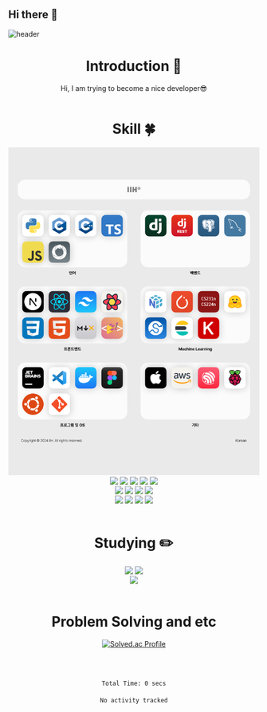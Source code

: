 ## Hi there 👋

<!--
**ds5105119/ds5105119** is a ✨ _special_ ✨ repository because its `README.md` (this file) appears on your GitHub profile.

Here are some ideas to get you started:
/
- 🔭 I’m currently working on CS
- 🌱 I’m currently learning CS/ML
- 👯 I’m looking to collaborate on Design
- 💬 Ask me about CS
- 📫 How to reach me: github, naver blog
- 😄 Pronouns: he/his
- ⚡ Fun fact: ...
-->

<!-- 헤더 -->
![header](https://capsule-render.vercel.app/api?type=rounded&height=180&color=timeGradient&text=IIH®%20Github&section=header&reversal=false&textBg=false&fontAlign=50&animation=fadeIn&fontSize=55&fontColor=FFFFFF&fontAlignY=52)

<div align=center>
<!--소개-->

# Introduction :raised_hands:
Hi, I am trying to become a nice developer😎
<br/><br/>


<!--기술스택-->
# Skill :four_leaf_clover:

<img src="https://raw.githubusercontent.com/ds5105119/ds5105119/main/assets/stack.png"/>

<!--언어-->
<img src="https://img.shields.io/badge/Python-3776AB?style=flat&logo=Python&logoColor=white"/>
<img src="https://img.shields.io/badge/cplusplus-00599C?style=flat&logo=cplusplus&logoColor=white"/>
<img src="https://img.shields.io/badge/C-A8B9CC?style=flat&logo=C&logoColor=white"/>
<img src="https://img.shields.io/badge/Ruby-CC342D?style=flat&logo=Ruby&logoColor=white"/>
<img src="https://img.shields.io/badge/javascript-ECDC5A?style=flat&logo=javascript&logoColor=white"/>
<br/>
<!--백-->
<img src="https://img.shields.io/badge/numpy-013243?style=flat&logo=numpy&logoColor=white"/>
<img src="https://img.shields.io/badge/pytorch-EE4C2C?style=flat&logo=pytorch&logoColor=white"/>
<img src="https://img.shields.io/badge/scipy-8CAAE6?style=flat&logo=scipy&logoColor=white"/>
<img src="https://img.shields.io/badge/tensorflow-FF6F00?style=flat&logo=tensorflow&logoColor=white"/>
<br/>
<!--언어 및 툴 -->
<img src="https://img.shields.io/badge/Figma-F24E1E?style=flat&logo=Figma&logoColor=white"/>
<img src="https://img.shields.io/badge/amazonwebservices-232F3E?style=flat&logo=amazonwebservices&logoColor=white"/>
<img src="https://img.shields.io/badge/espressif-E7352C?style=flat&logo=espressif&logoColor=white"/>
<img src="https://img.shields.io/badge/linux-FCC624?style=flat&logo=linux&logoColor=white"/>
<br/><br/>


# Studying :pencil2: 
<img src="https://img.shields.io/badge/TypeScript-3178C6?style=flat&logo=TypeScript&logoColor=white"/>
<img src="https://img.shields.io/badge/Next.js-000000?style=flat&logo=Next.js&logoColor=white"/>
<br/>
<img src="https://img.shields.io/badge/django-092E20?style=flat&logo=django&logoColor=white"/>
<br/><br/>

 
# Problem Solving and etc
</a>

[![Solved.ac Profile](http://mazassumnida.wtf/api/generate_badge?boj=ds5105119)](https://solved.ac/ds5105119)<br/>

<br/><br/>

<!--START_SECTION:waka-->

```txt
Total Time: 0 secs

No activity tracked
```

<!--END_SECTION:waka-->

</div>
